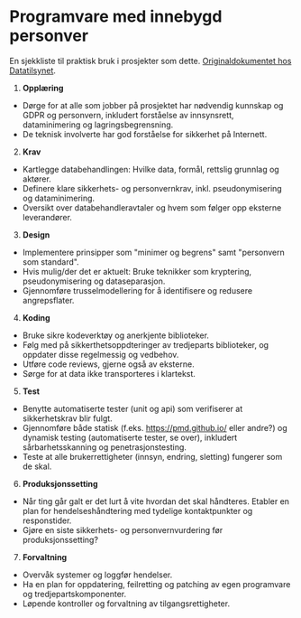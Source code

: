 # Programvare med innebygd personver

En sjekkliste til praktisk bruk i prosjekter som dette. [Originaldokumentet hos Datatilsynet](https://www.datatilsynet.no/rettigheter-og-plikter/virksomhetenes-plikter/programvareutvikling-med-innebygd-personvern/).

1. **Opplæring**  
  - Dørge for at alle som jobber på prosjektet har nødvendig kunnskap og GDPR og personvern, inkludert forståelse av innsynsrett, dataminimering og lagringsbegrensning.
  - De teknisk involverte har god forståelse for sikkerhet på Internett.

2. **Krav**  
  - Kartlegge databehandlingen: Hvilke data, formål, rettslig grunnlag og aktører.  
  - Definere klare sikkerhets- og personvernkrav, inkl. pseudonymisering og dataminimering.
  - Oversikt over databehandleravtaler og hvem som følger opp eksterne leverandører.

3. **Design**  
  - Implementere prinsipper som "minimer og begrens" samt "personvern som standard".  
  - Hvis mulig/der det er aktuelt: Bruke teknikker som kryptering, pseudonymisering og dataseparasjon.
  - Gjennomføre trusselmodellering for å identifisere og redusere angrepsflater.

4. **Koding**  
  - Bruke sikre kodeverktøy og anerkjente biblioteker.
  - Følg med på sikkerthetsoppdteringer av tredjeparts biblioteker, og oppdater disse regelmessig og vedbehov. 
  - Utføre code reviews, gjerne også av eksterne.  
  - Sørge for at data ikke transporteres i klartekst.

5. **Test**  
  - Benytte automatiserte tester (unit og api) som verifiserer at sikkerhetskrav blir fulgt.
  - Gjennomføre både statisk (f.eks. https://pmd.github.io/ eller andre?) og dynamisk testing (automatiserte tester, se over), inkludert sårbarhetsskanning og penetrasjonstesting.
  - Teste at alle brukerrettigheter (innsyn, endring, sletting) fungerer som de skal.

6. **Produksjonssetting**  
  - Når ting går galt er det lurt å vite hvordan det skal håndteres. Etabler en plan for hendelseshåndtering med tydelige kontaktpunkter og responstider.
  - Gjøre en siste sikkerhets- og personvernvurdering før produksjonssetting?

7. **Forvaltning**  
  - Overvåk systemer og loggfør hendelser.  
  - Ha en plan for oppdatering, feilretting og patching av egen programvare og tredjepartskomponenter.
  - Løpende kontroller og forvaltning av tilgangsrettigheter.
